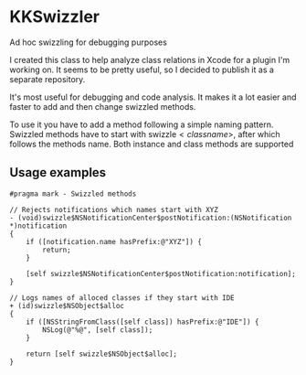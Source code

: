 KKSwizzler
==========

Ad hoc swizzling for debugging purposes

I created this class to help analyze class relations in Xcode for a plugin I'm working on. It seems to be pretty useful, so I decided to publish it as a separate repository.

It's most useful for debugging and code analysis. It makes it a lot easier and faster to add and then change swizzled methods.

To use it you have to add a method following a simple naming pattern. Swizzled methods have to start with swizzle$<classname>$, after which follows the methods name. Both instance and class methods are supported

Usage examples
--------------

    #pragma mark - Swizzled methods
    
    // Rejects notifications which names start with XYZ
    - (void)swizzle$NSNotificationCenter$postNotification:(NSNotification *)notification
    {
        if ([notification.name hasPrefix:@"XYZ"]) {
            return;
        }
    
        [self swizzle$NSNotificationCenter$postNotification:notification];
    }

    // Logs names of alloced classes if they start with IDE
    + (id)swizzle$NSObject$alloc
    {
        if ([NSStringFromClass([self class]) hasPrefix:@"IDE"]) {
            NSLog(@"%@", [self class]);
        }
    
        return [self swizzle$NSObject$alloc];
    }
